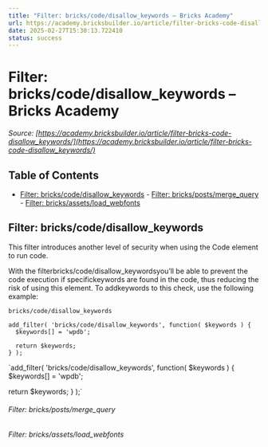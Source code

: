 ```yaml
---
title: "Filter: bricks/code/disallow_keywords – Bricks Academy"
url: https://academy.bricksbuilder.io/article/filter-bricks-code-disallow_keywords/
date: 2025-02-27T15:30:13.722410
status: success
---
```


# Filter: bricks/code/disallow_keywords – Bricks Academy

*Source: [https://academy.bricksbuilder.io/article/filter-bricks-code-disallow_keywords/](https://academy.bricksbuilder.io/article/filter-bricks-code-disallow_keywords/)*

## Table of Contents

- [Filter: bricks/code/disallow_keywords](#filter-brickscodedisallowkeywords)
        - [Filter: bricks/posts/merge_query](#filter-brickspostsmergequery)
        - [Filter: bricks/assets/load_webfonts](#filter-bricksassetsloadwebfonts)

## Filter: bricks/code/disallow_keywords

This filter introduces another level of security when using the Code element to run code.

With the filterbricks/code/disallow_keywordsyou’ll be able to prevent the code execution if specifickeywords are found in the code, thus reducing the risk of using this element. To addkeywords to this check, use the following example:

`bricks/code/disallow_keywords`

```
add_filter( 'bricks/code/disallow_keywords', function( $keywords ) {
  $keywords[] = 'wpdb';
  
  return $keywords;
} );
```

`add_filter( 'bricks/code/disallow_keywords', function( $keywords ) {
  $keywords[] = 'wpdb';
  
  return $keywords;
} );`

###### Filter: bricks/posts/merge_query

###### Filter: bricks/assets/load_webfonts

